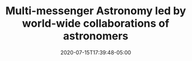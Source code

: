 ---
# Documentation: https://sourcethemes.com/academic/docs/managing-content/

title: "Multi-messenger Astronomy led by world-wide collaborations of astronomers"
subtitle: ""
summary: ""
authors: ["admin"]
tags: []
categories: []
date: 2020-07-15T17:39:48-05:00
lastmod: 2020-07-15T17:39:48-05:00
featured: false
draft: false

# Featured image
# To use, add an image named `featured.jpg/png` to your page's folder.
# Focal points: Smart, Center, TopLeft, Top, TopRight, Left, Right, BottomLeft, Bottom, BottomRight.
image:
  caption: ""
  focal_point: ""
  preview_only: false

# Projects (optional).
#   Associate this post with one or more of your projects.
#   Simply enter your project's folder or file name without extension.
#   E.g. `projects = ["internal-project"]` references `content/project/deep-learning/index.md`.
#   Otherwise, set `projects = []`.
projects: []
---